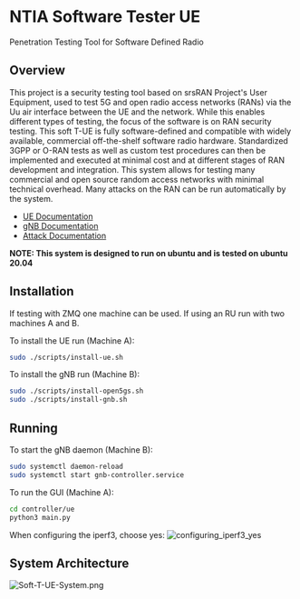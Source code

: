 # NTIA Software Tester UE

Penetration Testing Tool for Software Defined Radio

## Overview

This project is a security testing tool based on srsRAN Project's User
Equipment, used to test 5G and open radio access networks (RANs) via the Uu air
interface between the UE and the network. While this enables different types of
testing, the focus of the software is on RAN security testing. This soft T-UE is
fully software-defined and compatible with widely available, commercial
off-the-shelf software radio hardware. Standardized 3GPP or O-RAN tests as well
as custom test procedures can then be implemented and executed at minimal cost
and at different stages of RAN development and integration. This system allows
for testing many commercial and open source random access networks with minimal
technical overhead. Many attacks on the RAN can be run automatically by the
system.

- [UE Documentation](https://github.com/oran-testing/soft-t-ue/blob/main/docs/UE.md)
- [gNB Documentation](https://github.com/oran-testing/soft-t-ue/blob/main/docs/gNB.md)
- [Attack Documentation](https://github.com/oran-testing/soft-t-ue/blob/main/docs/attacks)

**NOTE: This system is designed to run on ubuntu and is tested on ubuntu 20.04**

## Installation

If testing with ZMQ one machine can be used. If using an RU run with two
machines A and B.

To install the UE run (Machine A):

```bash
sudo ./scripts/install-ue.sh
```

To install the gNB run (Machine B):

```bash
sudo ./scripts/install-open5gs.sh
sudo ./scripts/install-gnb.sh
```

## Running

To start the gNB daemon (Machine B):

```bash
sudo systemctl daemon-reload
sudo systemctl start gnb-controller.service
```

To run the GUI (Machine A):

```bash
cd controller/ue
python3 main.py
```

When configuring the iperf3, choose yes:
![configuring_iperf3_yes](https://github.com/all655/soft-t-ue/blob/all655/configuring_iperf3_yes.png)

## System Architecture

![Soft-T-UE-System.png](https://github.com/oran-testing/soft-t-ue/blob/grafana_integration/docs/images/Soft-T-UE-System.png)

